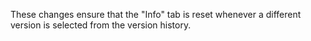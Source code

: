 These changes ensure that the "Info" tab is reset whenever a different version is selected from the version history.

<template>
  <div class="admin-page">
    <!-- Top Bar -->
    <div class="top-bar sticky-top bg-light p-3 border-bottom">
      <div class="container-fluid">
        <div class="row align-items-center">
          <!-- Graph Selector -->
          <div class="col-md-4 col-sm-12">
            <label for="graphDropdown" class="form-label"
              ><strong>Select Knowledge Graph:</strong></label
            >
            <select
              id="graphDropdown"
              v-model="selectedGraphId"
              @change="loadSelectedGraph"
              class="form-select"
            >
              <option value="" disabled>Select a graph</option>
              <option v-for="graph in knowledgeGraphs" :key="graph.id" :value="graph.id">
                {{ graph.title }}
              </option>
            </select>
          </div>
          <!-- Current Graph ID -->
          <div class="col-md-4 col-sm-12 text-center">
            <p class="mb-0">
              <strong>Current Graph ID:</strong>
              <span>{{ graphStore.currentGraphId || 'Not saved yet' }}</span>
            </p>
          </div>
          <!-- golValidation Errors -->
          <div class="col-md-4 col-sm-12">
            <div v-if="validationErrors.length" class="alert alert-danger mb-0" role="alert">
              <strong>Graph Validation Errors:</strong>
              <ul class="mb-0">
                <li v-for="(error, index) in validationErrors" :key="index">{{ error }}</li>
              </ul>
            </div>
          </div>
        </div>
      </div>
    </div>

    <!-- Main Content -->
    <div class="main-content container-fluid">
      <!-- Success Message -->

      <div class="row">
        <!-- Sidebar (Collapsible) -->
        <div class="col-md-3 sidebar bg-light border-end" :class="{ collapsed: sidebarCollapsed }">
          <div v-if="!sidebarCollapsed">
            <!-- Tabs for Form, JSON Editor, and Node Info -->
            <ul class="nav nav-tabs">
              <li class="nav-item">
                <button
                  class="nav-link"
                  :class="{ active: activeTab === 'form' }"
                  @click="activeTab = 'form'"
                >
                  New Graph
                </button>
              </li>
              <li class="nav-item">
                <button
                  class="nav-link"
                  :class="{ active: activeTab === 'json' }"
                  @click="activeTab = 'json'"
                >
                  Version
                </button>
              </li>
              <li class="nav-item">
                <button
                  class="nav-link"
                  :class="{ active: activeTab === 'node-info' }"
                  @click="activeTab = 'node-info'"
                >
                  Info
                </button>
              </li>
            </ul>
            <div class="tab-content p-3">
              <!-- Create New Graph Form -->
              <div v-if="activeTab === 'form'" class="form-section">
                <h3>Create New Knowledge Graph</h3>
                <form @submit.prevent="saveGraph">
                  <div class="mb-3">
                    <label for="graphTitle" class="form-label">Title:</label>
                    <input
                      id="graphTitle"
                      v-model="graphStore.graphMetadata.title"
                      type="text"
                      class="form-control"
                      required
                    />
                  </div>
                  <div class="mb-3">
                    <label for="graphDescription" class="form-label">Description:</label>
                    <textarea
                      id="graphDescription"
                      v-model="graphStore.graphMetadata.description"
                      class="form-control"
                      rows="4"
                    ></textarea>
                  </div>
                  <div class="mb-3">
                    <label for="graphCreatedBy" class="form-label">Created By:</label>
                    <input
                      id="graphCreatedBy"
                      v-model="graphStore.graphMetadata.createdBy"
                      type="text"
                      class="form-control"
                      required
                    />
                  </div>
                  <button type="submit" class="btn btn-primary">Create Knowledge Graph</button>
                </form>
              </div>
              <!-- Graph History -->
              <div v-if="activeTab === 'json'" class="form-section">
                <h3>Graph History</h3>
                <div
                  id="historyList"
                  tabindex="0"
                  @keydown="handleHistoryKeydown"
                  class="list-group"
                  style="max-height: 600px; overflow-y: auto; border: 1px solid #ddd; padding: 5px"
                >
                  <button
                    v-for="(history, index) in graphHistory"
                    :key="index"
                    @click="onHistoryItemClick(index)"
                    :class="[
                      'list-group-item',
                      'list-group-item-action',
                      { active: index === selectedHistoryIndex },
                    ]"
                    style="cursor: pointer"
                    :aria-selected="index === selectedHistoryIndex"
                    role="option"
                  >
                    Version {{ history.version }} - {{ history.timestamp }}
                  </button>
                  <p v-if="graphHistory.length === 0" class="list-group-item text-center">
                    No history found for the current graph ID.
                  </p>
                </div>
              </div>
              <!-- Node Info Tab -->
              <div v-if="activeTab === 'node-info'" class="form-section">
                <h3>Node Information</h3>
                <div v-if="selectedElement">
                  <h4>{{ selectedElement.label }}</h4>
                  <textarea
                    v-if="selectedElement.info"
                    readonly
                    class="form-control mb-3"
                    style="height: 150px; font-family: monospace; white-space: pre-wrap"
                    v-model="selectedElement.info"
                  ></textarea>
                  <p v-else class="text-muted">No additional information available.</p>
                  <!-- Bibliographic References -->
                  <div v-if="selectedElement.bibl && selectedElement.bibl.length" class="mt-3">
                    <h5>Bibliographic References:</h5>
                    <ul class="list-unstyled">
                      <li v-for="(reference, index) in selectedElement.bibl" :key="index">
                        {{ reference }}
                      </li>
                    </ul>
                  </div>
                </div>
                <div v-else>
                  <p class="text-muted">Select a node or connection to see details.</p>
                </div>
              </div>
            </div>
          </div>
        </div>

        <!-- Main Graph Editor -->
        <div class="col-md-9 main-panel">
          <div class="row">
            <!-- Control Panel (Search and History) -->
            <div class="col-12 control-panel bg-light p-3 border-bottom">
              <div class="row align-items-center">
                <!-- Search Field -->
                <div class="col-md-6 mb-2">
                  <label for="searchField" class="form-label"><strong>Search Nodes:</strong></label>
                  <input
                    id="searchField"
                    v-model="searchQuery"
                    @input="searchNodes"
                    type="text"
                    class="form-control"
                    placeholder="Search by node name..."
                  />
                </div>
                <!-- Buttons -->
                <div class="col-md-6 mb-2 text-end">
                  <button @click="centerAndZoom" class="btn btn-outline-secondary me-2">
                    Center and Zoom
                  </button>
                </div>
              </div>
            </div>

            <!-- Graph Editor -->
            <div class="col-12 graph-content">
              <div class="row">
                <div class="col-md-12 graph-editor p-3">
                  <div
                    id="cy"
                    style="width: 100%; height: calc(100vh - 300px); border: 1px solid #ddd"
                  ></div>
                </div>
              </div>
            </div>
            <!-- JSON Editor -->
            <div class="col-12">
              <div v-if="saveMessage" class="alert alert-success text-center" role="alert">
                {{ saveMessage }}
              </div>
              <button @click="saveCurrentGraph" class="btn btn-primary">Save Current Graph</button>

              <label for="jsoneditor" class="form-label"><strong>Graph Json Editor:</strong></label>
              <textarea
                id="JsonEditor"
                v-model="graphJson"
                class="form-control"
                style="height: 300px; font-family: monospace; white-space: pre-wrap"
              ></textarea>
            </div>
          </div>
        </div>
      </div>
    </div>

  </div>
</template>

<script setup>
import { ref, onMounted, watch, nextTick } from 'vue'
import cytoscape from 'cytoscape'
import { useKnowledgeGraphStore } from '@/stores/knowledgeGraphStore'

// State refs
const cyInstance = ref(null)
const graphStore = useKnowledgeGraphStore()
const selectedElement = ref(null)
const searchQuery = ref('')
const validationErrors = ref([])
const saveMessage = ref('')
const graphHistory = ref([])
const selectedHistoryIndex = ref(-1)
const knowledgeGraphs = ref([])
const selectedGraphId = ref('')
const graphJson = ref(`{
  nodes: [
    { id: 'main', label: 'Main Node', color: 'blue' },
    { id: 'first', label: 'First Node', color: 'red' },
    { id: 'node3', label: 'Node 3', color: 'green' },
    { id: 'Asgard', label: 'Asgard', color: 'goldenrod' }
  ],
  edges: [
    { source: 'main', target: 'first' }
  ]
}`)
const sidebarCollapsed = ref(false)
const activeTab = ref('form')

// Toggle sidebar
const toggleSidebar = () => {
  sidebarCollapsed.value = !sidebarCollapsed.value
}

// Initialize standard graph
const initializeStandardGraph = () => {
  const standardGraph = {
    nodes: [
      { id: 'node1', label: 'Node 1', color: 'blue' },
      { id: 'node2', label: 'Node 2', color: 'green' },
      { id: 'node3', label: 'Node 3', color: 'red' },
      {
        id: 'node4',
        label: 'Node 4',
        color: 'purple',
        type: 'infonode',
        info: 'This is Node 4, an example of an info node.',
      },
    ],
    edges: [
      { source: 'node1', target: 'node2' },
      { source: 'node2', target: 'node3' },
    ],
  }

  graphStore.nodes = standardGraph.nodes.map((node) => ({
    data: {
      id: node.id,
      label: node.label,
      color: node.color, // Preserve color from standardGraph
      type: node.type || null,
      info: node.info || null,
    },
  }))
  graphStore.edges = standardGraph.edges.map((edge) => ({
    data: {
      source: edge.source,
      target: edge.target,
    },
  }))

  const jsonString = JSON.stringify(
    {
      nodes: graphStore.nodes.map((node) => node.data),
      edges: graphStore.edges.map((edge) => edge.data),
    },
    null,
    2,
  )

  graphJson.value = jsonString
  graphStore.graphJson = jsonString

  if (cyInstance.value) {
    cyInstance.value.elements().remove()
    cyInstance.value.add([...graphStore.nodes, ...graphStore.edges])
    cyInstance.value.layout({ name: 'grid' }).run()
  }
}

// Search nodes
const searchNodes = () => {
  if (!cyInstance.value) return

  cyInstance.value.elements().removeClass('highlighted')

  if (searchQuery.value.trim() === '') return

  const matchingNodes = cyInstance.value
    .nodes()
    .filter((node) => node.data('label').toLowerCase().includes(searchQuery.value.toLowerCase()))

  matchingNodes.addClass('highlighted')

  if (matchingNodes.length > 0) {
    cyInstance.value.fit(matchingNodes, 50)
  }
}

// Add node
const addNode = () => {
  const id = `node${graphStore.nodes.length + 1}`
  const label = `Node ${graphStore.nodes.length + 1}`
  const newNode = { data: { id, label, color: 'gray' } } // Default to gray for new nodes
  graphStore.addNode(newNode)
  cyInstance.value.add(newNode)
}

// Add edge
const addEdge = () => {
  if (graphStore.nodes.length < 2) {
    alert('You need at least two nodes to create an edge.')
    return
  }
  const source = graphStore.nodes[graphStore.nodes.length - 2].data.id
  const target = graphStore.nodes[graphStore.nodes.length - 1].data.id
  const newEdge = { data: { id: `${source}_${target}`, source, target } }
  graphStore.addEdge(newEdge)
  cyInstance.value.add(newEdge)
}

// Save graph
const saveGraph = async () => {
  const graphData = {
    metadata: graphStore.graphMetadata,
    nodes: graphStore.nodes,
    edges: graphStore.edges,
  }

  try {
    const response = await fetch('https://knowledge.vegvisr.org/saveknowgraph', {
      method: 'POST',
      headers: { 'Content-Type': 'application/json' },
      body: JSON.stringify(graphData),
    })

    if (response.ok) {
      const result = await response.json()
      alert('Knowledge Graph saved successfully!')
      graphStore.currentGraphId = result.id
      fetchKnowledgeGraphs()
    } else {
      alert('Failed to save the Knowledge Graph.')
    }
  } catch (error) {
    console.error('Error saving the Knowledge Graph:', error)
    alert('An error occurred while saving the Knowledge Graph.')
  }
}

// Save current graph
const saveCurrentGraph = async () => {
  if (!graphStore.currentGraphId) {
    alert('No graph ID is set. Please save the graph first.')
    return
  }

  try {
    // Parse the JSON Editor content and update the graphStore
    const parsedGraph = JSON.parse(graphJson.value)

    if (!parsedGraph.nodes || !parsedGraph.edges) {
      alert('Invalid graph data. Please ensure the JSON contains "nodes" and "edges".')
      return
    }

    graphStore.nodes = parsedGraph.nodes.map((node) => ({
      data: {
        id: node.id,
        label: node.label,
        color: node.color || 'gray', // Default to gray if no color is provided
        type: node.type || null,
        info: node.info || null,
        bibl: Array.isArray(node.bibl) ? node.bibl : [],
      },
      position: node.position || { x: 0, y: 0 },
    }))

    graphStore.edges = parsedGraph.edges.map((edge) => ({
      data: {
        source: edge.source,
        target: edge.target,
        label: edge.label || null,
        info: edge.info || null,
      },
    }))

    // Update node positions from Cytoscape
    cyInstance.value.nodes().forEach((node) => {
      const updatedNode = graphStore.nodes.find((n) => n.data.id === node.data('id'))
      if (updatedNode) {
        updatedNode.position = node.position()
      }
    })

    const graphData = {
      metadata: graphStore.graphMetadata,
      nodes: graphStore.nodes.map((node) => ({
        ...node.data,
        position: node.position,
      })),
      edges: graphStore.edges.map((edge) => edge.data),
    }

    // Save the graph to the database
    const response = await fetch('https://knowledge.vegvisr.org/saveGraphWithHistory', {
      method: 'POST',
      headers: { 'Content-Type': 'application/json' },
      body: JSON.stringify({
        id: graphStore.currentGraphId,
        graphData,
      }),
    })

    if (response.ok) {
      saveMessage.value = 'Saved successfully!'
      setTimeout(() => {
        saveMessage.value = ''
      }, 2000) // Show the message for 2 seconds
      fetchGraphHistory()
    } else {
      console.error('Failed to save the graph with history:', await response.text())
      saveMessage.value = 'Failed to save the graph with history.'
    }

    setTimeout(() => {
      saveMessage.value = ''
    }, 3000)
  } catch (error) {
    console.error('Error saving the graph with history:', error)
    alert('An error occurred while saving the graph. Please check the JSON format.')
  }
}

// Center and zoom
const centerAndZoom = () => {
  if (cyInstance.value) {
    cyInstance.value.fit()
  }
}

// Parse color (updated to preserve valid colors)

// Update graph from JSON

// Fetch knowledge graphs
const fetchKnowledgeGraphs = async () => {
  try {
    const response = await fetch('https://knowledge.vegvisr.org/getknowgraphs')
    if (response.ok) {
      const data = await response.json()
      knowledgeGraphs.value = data.results || []
      console.log('Fetched knowledge graphs:', knowledgeGraphs.value)
    } else {
      console.error('Failed to fetch knowledge graphs')
    }
  } catch (error) {
    console.error('Error fetching knowledge graphs:', error)
  }
}

// Load selected graph
const loadSelectedGraph = async () => {
  const graphIdToLoad = selectedGraphId.value
  if (!graphIdToLoad) {
    console.warn('No graph ID selected.')
    return
  }

  try {
    // Reset the graph history and selected element
    graphHistory.value = []
    selectedHistoryIndex.value = -1
    selectedElement.value = null // Reset the Info tab

    const response = await fetch(`https://knowledge.vegvisr.org/getknowgraph?id=${graphIdToLoad}`)
    if (response.ok) {
      let graphData = await response.json()

      if (typeof graphData === 'string') {
        graphData = JSON.parse(graphData)
      }

      if (!graphData.nodes || !graphData.edges) {
        console.warn('Invalid graph data structure:', graphData)
        graphStore.graphJson = JSON.stringify(graphData, null, 2)
        return
      }

      graphStore.setCurrentGraphId(graphIdToLoad)
      graphStore.graphMetadata = graphData.metadata || { title: '', description: '', createdBy: '' }
      graphStore.nodes = graphData.nodes.map((node) => ({
        data: {
          id: node.id,
          label: node.label,
          color: node.color, // Use color from database
          type: node.type || null,
          info: node.info || null,
          bibl: Array.isArray(node.bibl) ? node.bibl : [],
        },
        position: node.position || { x: 0, y: 0 },
      }))
      graphStore.edges = graphData.edges.map((edge) => ({
        data: {
          source: edge.source,
          target: edge.target,
        },
      }))

      graphStore.graphJson = JSON.stringify(
        {
          nodes: graphStore.nodes.map((node) => ({
            ...node.data,
            position: node.position,
          })),
          edges: graphStore.edges.map((edge) => edge.data),
        },
        null,
        2,
      )

      if (cyInstance.value) {
        cyInstance.value.elements().remove()
        cyInstance.value.add([...graphStore.nodes, ...graphStore.edges])
        cyInstance.value.layout({ name: 'preset' }).run()
        cyInstance.value.fit()
      }

      // Fetch the history for the newly selected graph
      fetchGraphHistory()
    } else {
      console.error('Failed to load the selected graph:', response.statusText)
    }
  } catch (error) {
    console.error('Error loading the selected graph:', error)
  }
}

// Fetch graph history
const fetchGraphHistory = async () => {
  if (!graphStore.currentGraphId) {
    console.warn('No currentGraphId found. Cannot fetch history.')
    return
  }

  try {
    const response = await fetch(
      `https://knowledge.vegvisr.org/getknowgraphhistory?id=${graphStore.currentGraphId}`,
    )
    if (response.ok) {
      const data = await response.json()
      if (data.history && data.history.results) {
        graphHistory.value = data.history.results.map((item) => ({
          version: item.version,
          timestamp: item.timestamp,
        }))
        console.log('Fetched graph history:', graphHistory.value)
      } else {
        graphHistory.value = []
      }
    } else {
      console.error('Failed to fetch graph history:', response.statusText)
      graphHistory.value = []
    }
  } catch (error) {
    console.error('Error fetching graph history:', error)
    graphHistory.value = []
  }
}

// Load graph version
const loadGraphVersion = async (version) => {
  if (!graphStore.currentGraphId) {
    console.warn('No currentGraphId found. Cannot load version.')
    return
  }

  try {
    const response = await fetch(
      `https://knowledge.vegvisr.org/getknowgraphversion?id=${graphStore.currentGraphId}&version=${version}`,
    )
    if (response.ok) {
      const graphData = await response.json()

      // Update nodes and edges in the store, including the bibl field
      graphStore.nodes = graphData.nodes.map((node) => ({
        data: {
          id: node.id,
          label: node.label,
          color: node.color || 'gray', // Default to gray if no color is provided
          type: node.type || null,
          info: node.info || null,
          bibl: Array.isArray(node.bibl) ? node.bibl : [], // Ensure bibl is included
        },
        position: node.position || { x: 0, y: 0 },
      }))
      graphStore.edges = graphData.edges.map((edge) => ({
        data: {
          source: edge.source,
          target: edge.target,
          label: edge.label || null,
          info: edge.info || null,
        },
      }))

      // Update the JSON Editor
      graphJson.value = JSON.stringify(
        {
          nodes: graphStore.nodes.map((node) => ({
            ...node.data,
            position: node.position,
          })),
          edges: graphStore.edges.map((edge) => edge.data),
        },
        null,
        2,
      )

      // Update Cytoscape view
      if (cyInstance.value) {
        cyInstance.value.elements().remove()
        cyInstance.value.add([...graphStore.nodes, ...graphStore.edges])
        cyInstance.value.layout({ name: 'preset' }).run()
        cyInstance.value.fit()
      }
    } else {
      console.error('Failed to load graph version:', response.statusText)
    }
  } catch (error) {
    console.error('Error loading graph version:', error)
  }
}

// Handle history keyboard navigation
const handleHistoryKeydown = (event) => {
  if (graphHistory.value.length === 0) return

  if (event.key === 'ArrowDown') {
    selectedHistoryIndex.value = (selectedHistoryIndex.value + 1) % graphHistory.value.length
    ensureHistoryItemVisible(selectedHistoryIndex.value)
    selectHistoryVersion(selectedHistoryIndex.value)
    event.preventDefault()
  } else if (event.key === 'ArrowUp') {
    selectedHistoryIndex.value =
      (selectedHistoryIndex.value - 1 + graphHistory.value.length) % graphHistory.value.length
    ensureHistoryItemVisible(selectedHistoryIndex.value)
    selectHistoryVersion(selectedHistoryIndex.value)
    event.preventDefault()
  } else if (event.key === 'Enter') {
    if (selectedHistoryIndex.value >= 0) {
      selectHistoryVersion(selectedHistoryIndex.value)
    }
  }
}

// Ensure history item is visible
const ensureHistoryItemVisible = (index) => {
  const historyList = document.getElementById('historyList')
  const items = historyList?.getElementsByClassName('list-group-item')
  if (items && items[index]) {
    items[index].scrollIntoView({ block: 'nearest', behavior: 'smooth' })
  }
}

// Select history version
const selectHistoryVersion = (index) => {
  const selectedVersion = graphHistory.value[index]
  if (selectedVersion) {
    selectedElement.value = null // Reset the Info tab
    loadGraphVersion(selectedVersion.version) // Load the selected version
  }
}

// Handle history item click
const onHistoryItemClick = (index) => {
  selectedHistoryIndex.value = index
  selectHistoryVersion(index)
}

// Cytoscape initialization and lifecycle
onMounted(() => {
  console.log('Component mounted. Initializing Cytoscape...')
  const cyContainer = document.getElementById('cy')
  if (!cyContainer) {
    console.error('Cytoscape container #cy not found!')
    return
  }

  try {
    cyInstance.value = cytoscape({
      container: cyContainer,
      elements: [],
      style: [
        {
          selector: 'node',
          style: {
            label: (ele) =>
              ele.data('type') === 'info' ? ele.data('label') + ' ℹ️' : ele.data('label'),
            'background-color': 'data(color)',
            color: '#000',
            'text-valign': 'center',
            'text-halign': 'center',
          },
        },
        {
          selector: 'edge',
          style: {
            width: 2,
            'line-color': '#999',
            'target-arrow-shape': 'triangle',
            'target-arrow-color': '#999',
            'curve-style': 'bezier',
          },
        },
        {
          selector: '.highlighted',
          style: {
            'border-width': 4,
            'border-color': 'yellow',
          },
        },
        {
          selector: 'node:selected',
          style: {
            'border-width': 4,
            'border-color': 'blue',
            'background-color': 'lightblue',
          },
        },
      ],
      layout: {
        name: 'preset',
      },
      boxSelectionEnabled: true,
    })

    const debounce = (func, delay) => {
      let timeout
      return (...args) => {
        clearTimeout(timeout)
        timeout = setTimeout(() => func(...args), delay)
      }
    }

    const updateLayout = debounce(() => {
      if (cyInstance.value) {
        cyInstance.value.layout({ name: 'preset', fit: true }).run()
      }
    }, 300)

    cyInstance.value.on('tap', 'node, edge', (event) => {
      const element = event.target
      const data = element.data()
      selectedElement.value = {
        label: data.label || `${data.source} → ${data.target}`,
        info: data.info || null,
        bibl: Array.isArray(data.bibl) ? data.bibl : [],
      }
    })

    cyInstance.value.on('dragfree', 'node', (event) => {
      const node = event.target
      const updatedNode = graphStore.nodes.find((n) => n.data.id === node.data('id'))
      if (updatedNode) {
        updatedNode.position = node.position()
      }
      updateLayout()
    })

    cyInstance.value.on('select', 'node', (event) => {
      const node = event.target
      node.addClass('selected')
    })

    cyInstance.value.on('unselect', 'node', (event) => {
      const node = event.target
      node.removeClass('selected')
    })

    if (graphStore.currentGraphId) {
      console.log(`Current Graph ID: ${graphStore.currentGraphId}. Loading graph...`)
      selectedGraphId.value = graphStore.currentGraphId
      loadSelectedGraph()
    } else {
      console.log('No currentGraphId. Initializing standard graph...')
      initializeStandardGraph()
    }

    fetchKnowledgeGraphs()
    fetchGraphHistory()
  } catch (error) {
    console.error('Error initializing Cytoscape:', error)
  }
})

// Watch graph changes
watch(
  () => [graphStore.nodes, graphStore.edges],
  () => {
    graphJson.value = JSON.stringify(
      {
        nodes: graphStore.nodes.map((node) => node.data),
        edges: graphStore.edges.map((edge) => edge.data),
      },
      null,
      2,
    )
  },
  { deep: true },
)
</script>

<style scoped>
/* Bootstrap CDN included in index.html or main app */
.admin-page {
  height: 100vh;
  display: flex;
  flex-direction: column;
  overflow: auto;
}

.top-bar {
  z-index: 1000;
  box-shadow: 0 2px 4px rgba(0, 0, 0, 0.1);
}

.main-content {
  flex: 1;
  overflow: auto;
}

.sidebar {
  transition: width 0.3s;
  width: 25%;
  overflow-y: auto;
  padding: 20px;
}

.sidebar.collapsed {
  width: 0;
  padding: 0;
  overflow: auto;
}

.main-panel {
  height: 100%;
  overflow: auto;
}

.control-panel {
  background: #f8f9fa;
  border-radius: 8px;
  margin-bottom: 20px;
}

.graph-editor {
  background: #fff;
  border-radius: 8px;
  box-shadow: 0 2px 8px rgba(0, 0, 0, 0.1);
}

.info-section {
  background: #f8f9fa;
  border-radius: 8px;
  overflow-y: auto;
  max-height: calc(100vh - 300px);
}

.graph-content {
  height: calc(100vh - 200px);
}

.form-section {
  background: transparent;
}

.nav-tabs .nav-link {
  border-radius: 0;
}

.nav-tabs .nav-link.active {
  background: #fff;
  border-bottom: 2px solid #007bff;
}

.btn {
  transition: background-color 0.2s;
}

.list-group-item-action:hover {
  background-color: #e9ecef;
}

.alert {
  border-radius: 8px;
}

@media (max-width: 768px) {
  .sidebar {
    position: fixed;
    z-index: 1000;
    height: 100%;
    width: 80%;
    left: 0;
    transform: translateX(-100%);
  }

  .sidebar.collapsed {
    transform: translateX(0);
  }

  .main-panel {
    width: 100%;
  }
}
</style>
